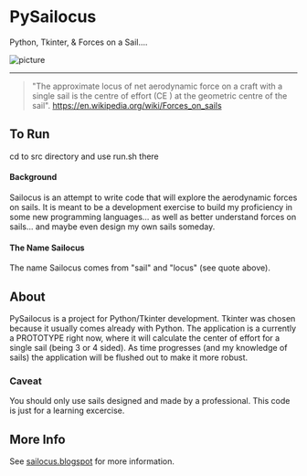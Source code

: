 PySailocus
==================

Python, Tkinter, & Forces on a Sail....

![picture](https://raw.githubusercontent.com/sailocus/PySailocus/master/src/pysailocus/resources/images/PySailocus.png)   

---
> "The approximate locus of net aerodynamic force on a craft with a single sail is the centre of effort (CE ) at the geometric centre of the sail".
>     https://en.wikipedia.org/wiki/Forces_on_sails


## To Run
cd to src directory and use run.sh there 

#### Background
Sailocus is an attempt to write code that will explore the aerodynamic forces on sails.  It is meant to be a development exercise to build my proficiency in some new programming languages... as well as better understand forces on sails... and maybe even design my own sails someday.

#### The Name Sailocus
The name Sailocus comes from "sail" and "locus" (see quote above).


## About
PySailocus is a project for Python/Tkinter development.  Tkinter was chosen because it usually comes already with Python.  The application is a currently a PROTOTYPE right now, where it will calculate the center of effort for a single sail (being 3 or 4 sided).  As time progresses (and my knowledge of sails) the application will be flushed out to make it more robust.  

### Caveat
You should only use sails designed and made by a professional.  This code is just for a learning excercise.  

## More Info
See [sailocus.blogspot](https://saillocus.blogspot.com) for more information.


